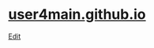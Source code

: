 # [user4main.github.io](http://user4main.github.io/)
[Edit]([index.html](https://github.com/user4main/user4main.github.io/edit/main/index.html))

